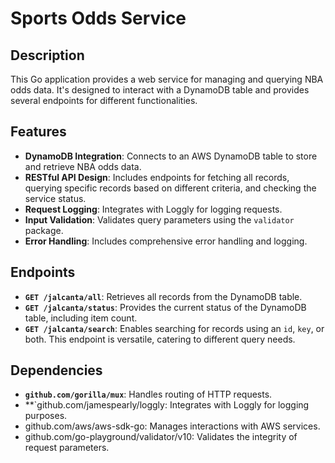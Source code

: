 # Sports Odds Service

## Description
This Go application provides a web service for managing and querying NBA odds data. It's designed to interact with a DynamoDB table and provides several endpoints for different functionalities.

## Features
- **DynamoDB Integration**: Connects to an AWS DynamoDB table to store and retrieve NBA odds data.
- **RESTful API Design**: Includes endpoints for fetching all records, querying specific records based on different criteria, and checking the service status.
- **Request Logging**: Integrates with Loggly for logging requests.
- **Input Validation**: Validates query parameters using the `validator` package.
- **Error Handling**: Includes comprehensive error handling and logging.

## Endpoints
- **`GET /jalcanta/all`**: Retrieves all records from the DynamoDB table.
- **`GET /jalcanta/status`**: Provides the current status of the DynamoDB table, including item count.
- **`GET /jalcanta/search`**: Enables searching for records using an `id`, `key`, or both. This endpoint is versatile, catering to different query needs.

## Dependencies
- **`github.com/gorilla/mux`**: Handles routing of HTTP requests.
- **`github.com/jamespearly/loggly: Integrates with Loggly for logging purposes.
- github.com/aws/aws-sdk-go: Manages interactions with AWS services.
- github.com/go-playground/validator/v10: Validates the integrity of request parameters.
